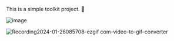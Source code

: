 This is a simple toolkit project. 📝


![image](https://github.com/Jishnumo/Expanding-Text/assets/147910757/284c7e4b-c11b-4ec9-8a27-54af55dbf882)



![Recording2024-01-26085708-ezgif com-video-to-gif-converter](https://github.com/Jishnumo/Expanding-Text/assets/147910757/45fb19e8-2e27-4603-960e-b737f49cb61d)
